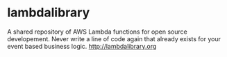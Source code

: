 lambdalibrary
=============

A shared repository of AWS Lambda functions for open source developement. Never write a line of code again that already exists for your event based business logic.  http://lambdalibrary.org
